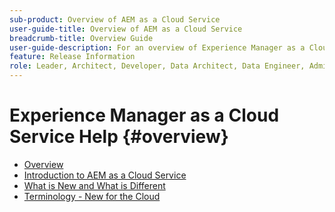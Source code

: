 ```yaml
---
sub-product: Overview of AEM as a Cloud Service
user-guide-title: Overview of AEM as a Cloud Service
breadcrumb-title: Overview Guide
user-guide-description: For an overview of Experience Manager as a Cloud service, including an introduction, terminology, etc., start here.
feature: Release Information
role: Leader, Architect, Developer, Data Architect, Data Engineer, Administrator, Business Practitioner
---
```


# Experience Manager as a Cloud Service Help {#overview}

+ [Overview](/help/overview/home.md)
+ [Introduction to AEM as a Cloud Service](introduction.md)
+ [What is New and What is Different](what-is-new-and-different.md)
+ [Terminology - New for the Cloud](terminology.md)
